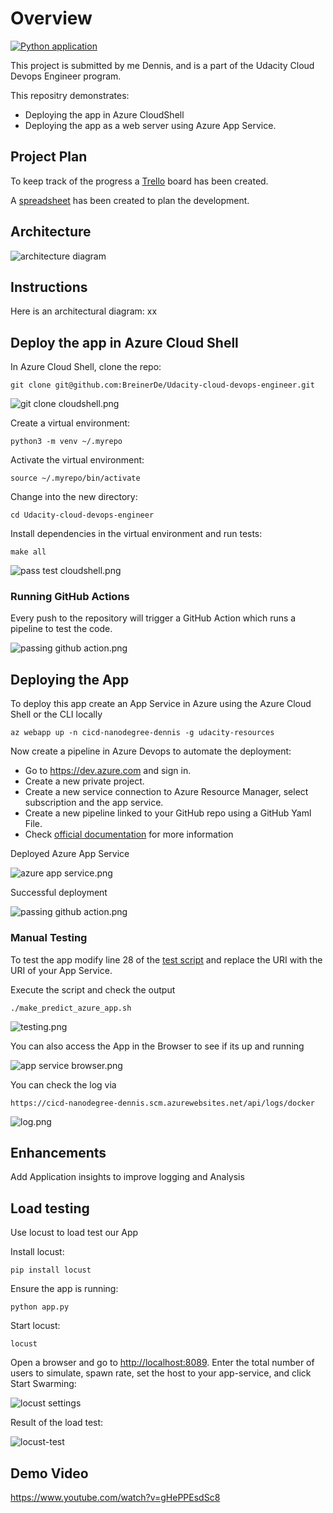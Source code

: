 
# Overview

[![Python application](https://github.com/BreinerDe/Udacity-cloud-devops-engineer/actions/workflows/python-app2.yml/badge.svg)](https://github.com/BreinerDe/Udacity-cloud-devops-engineer/actions/workflows/python-app2.yml)

This project is submitted by me Dennis, and is a part of the Udacity Cloud Devops Engineer program.


This repositry demonstrates:
- Deploying the app in Azure CloudShell
- Deploying the app as a web server using Azure App Service.
 

## Project Plan

To keep track of the progress a [Trello](https://trello.com/b/TmjHDSjs/udacity-project-2) board has been created.

A [spreadsheet](Udacity-project-2-spreadsheet.xlsx) has been created to plan the development.


## Architecture

![architecture diagram  ](https://raw.githubusercontent.com/BreinerDe/Udacity-cloud-devops-engineer/main/screenshots/architecture%20diagram.png)


## Instructions

Here is an architectural diagram:
xx

## Deploy the app in Azure Cloud Shell

In Azure Cloud Shell, clone the repo:
```
git clone git@github.com:BreinerDe/Udacity-cloud-devops-engineer.git
```
![git clone cloudshell.png](https://raw.githubusercontent.com/BreinerDe/Udacity-cloud-devops-engineer/main/screenshots/git%20clone%20cloudshell.png)

Create a virtual environment:
```
python3 -m venv ~/.myrepo
```
Activate the virtual environment:
```
source ~/.myrepo/bin/activate
```
Change into the new directory:
```
cd Udacity-cloud-devops-engineer
```
Install dependencies in the virtual environment and run tests:
```
make all
```

![pass test cloudshell.png](https://raw.githubusercontent.com/BreinerDe/Udacity-cloud-devops-engineer/main/screenshots/pass%20test%20cloudshell.png)

### Running GitHub Actions

Every push to the repository will trigger a GitHub Action which runs a pipeline to test the code.

![passing github action.png](https://raw.githubusercontent.com/BreinerDe/Udacity-cloud-devops-engineer/main/screenshots/passing%20github%20action.png)



## Deploying the App

To deploy this app create an App Service in Azure using the Azure Cloud Shell or the CLI locally
```
az webapp up -n cicd-nanodegree-dennis -g udacity-resources
```

Now create a pipeline in Azure Devops to automate the deployment:

* Go to https://dev.azure.com and sign in.
* Create a new private project. 
* Create a new service connection to Azure Resource Manager, select subscription and the app service.
* Create a new pipeline linked to your GitHub repo using a GitHub Yaml File.
* Check [official documentation](https://docs.microsoft.com/en-us/azure/devops/pipelines/ecosystems/python-webapp?view=azure-devops) for more information 

Deployed Azure App Service

![azure app service.png](https://raw.githubusercontent.com/BreinerDe/Udacity-cloud-devops-engineer/main/screenshots/azrue%20app%20service.png)

Successful deployment

![passing github action.png](https://raw.githubusercontent.com/BreinerDe/Udacity-cloud-devops-engineer/main/screenshots/successful%20deployment.png)

### Manual Testing

To test the app modify line 28 of the [test script](./make_predict_azure_app.sh) and replace the URI with the URI of your App Service.

Execute the script and check the output
```
./make_predict_azure_app.sh     
````

![testing.png](https://raw.githubusercontent.com/BreinerDe/Udacity-cloud-devops-engineer/main/screenshots/testing.png)

You can also access the App in the Browser to see if its up and running

![app service browser.png](https://raw.githubusercontent.com/BreinerDe/Udacity-cloud-devops-engineer/main/screenshots/app%20service%20browser.png)


You can check the log via 

```
https://cicd-nanodegree-dennis.scm.azurewebsites.net/api/logs/docker
```
![log.png](https://raw.githubusercontent.com/BreinerDe/Udacity-cloud-devops-engineer/main/screenshots/log.png)

## Enhancements

Add Application insights to improve logging and Analysis


## Load testing

Use locust to load test our App

Install locust:
```
pip install locust
```
Ensure the app is running:
```
python app.py
```

Start locust:
```
locust
```
Open a browser and go to [http://localhost:8089](http://localhost:8089). Enter the total number of users to simulate, spawn rate, set the host to your app-service, and click Start Swarming:

![locust settings](https://raw.githubusercontent.com/BreinerDe/Udacity-cloud-devops-engineer/main/screenshots/locust%20settings.png)

Result of the load test:

![locust-test](https://raw.githubusercontent.com/BreinerDe/Udacity-cloud-devops-engineer/main/screenshots/locust%20test.png)



## Demo Video

https://www.youtube.com/watch?v=gHePPEsdSc8